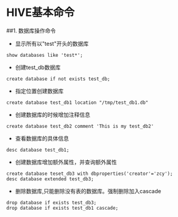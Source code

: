 # HIVE基本命令

##1. 数据库操作命令

* 显示所有以"test"开头的数据库

```
show databases like 'test*';
```

* 创建test_db数据库

```
create database if not exists test_db;
```

* 指定位置创建数据库

```
create database test_db1 location "/tmp/test_db1.db"
```

* 创建数据库的时候增加注释信息

```
create database test_db2 comment 'This is my test_db2'
```

* 查看数据库的具体信息

```
desc database test_db1;
```

* 创建数据库增加额外属性，并查询额外属性

```
create database teset_db3 with dbproperties('creator'='zcy');
desc database extended test_db3;
```

* 删除数据库,只能删除没有表的数据库。强制删除加入cascade

```
drop database if exists test_db3;
drop database if exists test_db1 cascade;
```